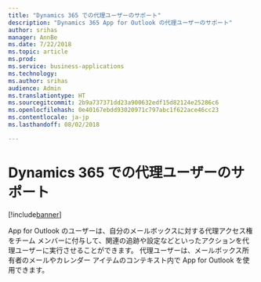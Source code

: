 ```yaml
---
title: "Dynamics 365 での代理ユーザーのサポート"
description: "Dynamics 365 App for Outlook の代理ユーザーのサポート"
author: srihas
manager: AnnBe
ms.date: 7/22/2018
ms.topic: article
ms.prod: 
ms.service: business-applications
ms.technology: 
ms.author: srihas
audience: Admin
ms.translationtype: HT
ms.sourcegitcommit: 2b9a737371dd23a900632edf15d82124e25286c6
ms.openlocfilehash: 0e40167ebdd93020971c797abc1f622ace46cc23
ms.contentlocale: ja-jp
ms.lasthandoff: 08/02/2018

---
```

# <a name="support-for-delegate-users-in-dynamics-365"></a>Dynamics 365 での代理ユーザーのサポート


[!include[banner](../../includes/banner.md)]

App for Outlook のユーザーは、自分のメールボックスに対する代理アクセス権をチーム メンバーに付与して、関連の追跡や設定などといったアクションを代理ユーザーに実行させることができます。 代理ユーザーは、メールボックス所有者のメールやカレンダー アイテムのコンテキスト内で App for Outlook を使用できます。

